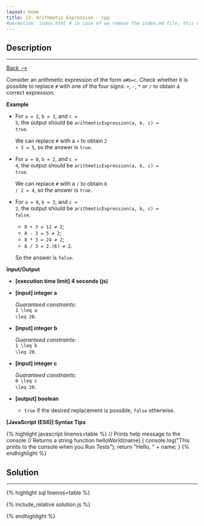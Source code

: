 ```yaml
---
layout: home
title: 13. Arithmetic Expression - cpp
#permalink: index.html # in case of we remove the index.md file, this doc will be the index page
---
```


<div class="row">
<div class="columnStmt" markdown="1">

## Description
------

[Back --> ](../README.md)

Consider an arithmetic expression of the form <code>a#b=c</code>. Check whether it is possible to replace <code>#</code> with one of the four signs: <code>+</code>, <code>-</code>, <code>*</code> or <code>/</code> to obtain a correct expression.

**Example**

* For <code>a = 2</code>, <code>b = 3</code>, and <code>c = 5</code>, the output should be
<code>arithmeticExpression(a, b, c) = true</code>.

    We can replace <code>#</code> with a <code>+</code> to obtain <code>2 + 3 = 5</code>, so the answer is <code>true</code>.

* For <code>a = 8</code>, <code>b = 2</code>, and <code>c = 4</code>, the output should be
<code>arithmeticExpression(a, b, c) = true</code>.

    We can replace <code>#</code> with a <code>/</code> to obtain <code>8 / 2 = 4</code>, so the answer is <code>true</code>.

* For <code>a = 8</code>, <code>b = 3</code>, and <code>c = 2</code>, the output should be
<code>arithmeticExpression(a, b, c) = false</code>.
  * <code>8 + 3 = 11 ≠ 2</code>;
  * <code>8 - 3 = 5 ≠ 2</code>;
  * <code>8 * 3 = 24 ≠ 2</code>;
  * <code>8 / 3 = 2.(6) ≠ 2</code>.

  So the answer is <code>false</code>.

**Input/Output**

* **[execution time limit] 4 seconds (js)**

* **[input] integer a**

    _Guaranteed constraints:_<br>
    <code type='math/tex'>1 \leq a \leq 20</code>.

* **[input] integer b**

    _Guaranteed constraints:_<br>
    <code type='math/tex'>1 \leq b \leq 20</code>.

* **[input] integer c**

    _Guaranteed constraints:_<br>
    <code type='math/tex'>0 \leq c \leq 20</code>.

* **[output] boolean**

    * <code>true</code> if the desired replacement is possible, <code>false</code> otherwise.

**[JavaScript (ES6)] Syntax Tips**

{% highlight javascript linenos=table %}
// Prints help message to the console
// Returns a string
function helloWorld(name) {
    console.log("This prints to the console when you Run Tests");
    return "Hello, " + name;
}
{% endhighlight %}

</div>
<div class="columnSol" markdown="1">

## Solution
------

{% highlight sql linenos=table %}

{% include_relative solution.js %}

{% endhighlight %}

</div>
</div>
